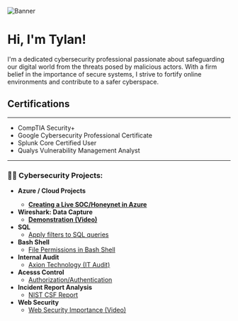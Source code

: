 ![Banner](https://github.com/tylanc123/tylanc123/assets/153654738/050d2628-3347-40c8-9463-d23570aca5c0)



</head>
<body>

<h1>Hi, I'm Tylan!</h1>
 <p>I'm a dedicated cybersecurity professional passionate about safeguarding our digital world from the threats posed by malicious actors. With a firm belief in the importance of secure systems, I strive to fortify online environments and contribute to a safer cyberspace.</p>

<h2>Certifications</h2>
<hr> <!-- Horizontal line -->

<ul>
  <li>CompTIA Security+</li>
  <li>Google Cybersecurity Professional Certificate</li>
 <li> Splunk Core Certified User </li>
  <li> Qualys Vulnerability Management Analyst</li>
</ul>
<hr> <!-- Horizontal line -->


<h3>👨‍💻 Cybersecurity Projects:</h3>

- <b>Azure / Cloud Projects
  - [Creating a Live SOC/Honeynet in Azure](https://github.com/tylanc123/Cloud-SOC)
- <b>Wireshark: Data Capture</b>
  - [Demonstration (Video)](https://github.com/tylanc123/Wireshark)</b></i>
- <b>SQL</b>
  - [Apply filters to SQL queries](https://github.com/tylanc123/SQL)
- <b>Bash Shell</b>
  - [File Permissions in Bash Shell](https://github.com/tylanc123/Bash-Shell)
- <b>Internal Audit</b>
  - [Axion Technology (IT Audit)](https://github.com/tylanc123/Internal-Audit/tree/main)
- <b>Acesss Control</b>
  - [Authorization/Authentication](https://github.com/tylanc123/Access-Control)
- <b>Incident Report Analysis</b>
  - [NIST CSF Report](https://github.com/tylanc123/Incident-Report-Analysis)
- <b>Web Security</b>
  - [Web Security Importance (Video)](https://github.com/tylanc123/Web-Security)

